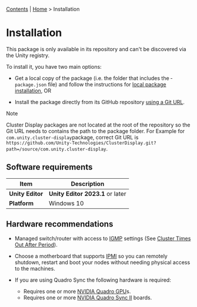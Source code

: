 [Contents](TableOfContents.md) | [Home](index.md) > Installation

# Installation

This package is only available in its repository and can't be discovered via the Unity registry.

To install it, you have two main options:

* Get a local copy of the package (i.e. the folder that includes the ­­`package.json` file) and follow the instructions for [local package installation](https://docs.unity3d.com/Manual/upm-ui-local.html), OR

* Install the package directly from its GitHub repository [using a Git URL](https://docs.unity3d.com/Manual/upm-ui-giturl.html).
>[!NOTE]
> Cluster Display packages are not located at the root of the repository so the Git URL needs to contains the path to the package folder.
> For Example for `com.unity.cluster-display`package, correct Git URL is `https://github.com/Unity-Technologies/ClusterDisplay.git?path=/source/com.unity.cluster-display`.

## Software requirements

|Item |Description |
|---|---|
| **Unity Editor**   | **Unity Editor 2023.1** or later |
| **Platform**       | Windows 10 |

## Hardware recommendations

* Managed switch/router with access to [IGMP](https://en.wikipedia.org/wiki/Internet_Group_Management_Protocol) settings (See [Cluster Times Out After Period](troubleshooting.md#cluster-times-out-after-period)).

* Choose a motherboard that supports [IPMI](https://en.wikipedia.org/wiki/Intelligent_Platform_Management_Interface) so you can remotely shutdown, restart and boot your nodes without needing physical access to the machines.

* If you are using Quadro Sync the following hardware is required:
    * Requires one or more [NVIDIA Quadro GPU](https://www.nvidia.com/en-us/design-visualization/quadro/)s.
    * Requires one or more [NVIDIA Quadro Sync II](https://www.nvidia.com/en-us/design-visualization/solutions/quadro-sync/) boards.
